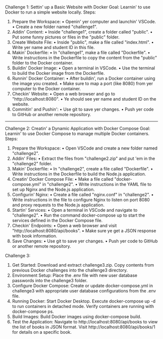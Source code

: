 Challenge 1: Settin' up a Basic Website with Docker
Goal:
Learnin' to use Docker to run a simple website locally.
Steps:

1. Prepare the Workspace:
   • Openin' yer computer and launchin' VSCode.
   • Create a new folder named "challenge1".
2. Addin' Content:
   • Inside "challenge1", create a folder called "public".
   • Put some funny pictures or files in the "public" folder.
3. Create Website File:
   • Inside "public", make a file called "index.html".
   • Write yer name and student ID in this file.
4. Makin' Dockerfile:
   • In "challenge1", make a file called "Dockerfile".
   • Write instructions in the Dockerfile to copy the content from the "public" folder to the Docker container.
5. Buildin' Docker Image:
   • Open a terminal in VSCode.
   • Use the terminal to build the Docker image from the Dockerfile.
6. Runnin' Docker Container:
   • After buildin', run a Docker container using the image you created.
   • Make sure to map a port (like 8080) from yer computer to the Docker container.
7. Checkin' Website:
   • Open a web browser and go to "http://localhost:8080".
   • Ye should see yer name and student ID on the website.
8. Commitin' and Pushin':
   • Use git to save yer changes.
   • Push yer code to GitHub or another remote repository.

---

Challenge 2: Creatin' a Dynamic Application with Docker Compose
Goal:
Learnin' to use Docker Compose to manage multiple Docker containers.
Steps:

1. Prepare the Workspace:
   • Open VSCode and create a new folder named "challenge2".
2. Addin' Files:
   • Extract the files from "challenge2.zip" and put 'em in the "challenge2" folder.
3. Makin' Dockerfile:
   • In "challenge2", create a file called "Dockerfile".
   • Write instructions in the Dockerfile to build the Node.js application.
4. Creatin' Docker Compose File:
   • Make a file called "docker-compose.yml" in "challenge2".
   • Write instructions in the YAML file to set up Nginx and the Node.js application.
5. Configurin' Nginx:
   • Create a file called "nginx.conf" in "challenge2".
   • Write instructions in the file to configure Nginx to listen on port 8080 and proxy requests to the Node.js application.
6. Startin' Services:
   • Open a terminal in VSCode and navigate to "challenge2".
   • Run the command docker-compose up to start the services defined in the Docker Compose file.
7. Checkin' Endpoints:
   • Open a web browser and visit "http://localhost:8080/api/books".
   • Make sure ye get a JSON response with book information.
8. Save Changes:
   • Use git to save yer changes.
   • Push yer code to GitHub or another remote repository.

Challenge 3:

1. Get Started:
   Download and extract challenge3.zip.
   Copy contents from previous Docker challenges into the challenge3 directory.
2. Environment Setup:
   Place the .env file with new user database passwords into the challenge3 folder.
3. Configure Docker Compose:
   Create or update docker-compose.yml in challenge3 with appropriate user database configurations from the .env file.
4. Running Docker:
   Start Docker Desktop.
   Execute docker-compose up -d to run containers in detached mode.
   Verify containers are running with docker-compose ps.
5. Build Images:
   Build Docker images using docker-compose build.
6. Test the Application:
   Navigate to http://localhost:8080/api/books to view the list of books in JSON format.
   Visit http://localhost:8080/api/books/1 for details on a specific book.
